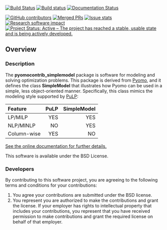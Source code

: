 [![Build Status](https://travis-ci.org/Pyomo/pyomocontrib_simplemodel.svg?branch=master)](https://travis-ci.org/Pyomo/pyomocontrib_simplemodel)
[![Build status](https://ci.appveyor.com/api/projects/status/urr88klp2dxsr5bt?svg=true)](https://ci.appveyor.com/project/WilliamHart/pyomocontrib-simplemodel)
[![Documentation Status](https://readthedocs.org/projects/pyomocontrib-simplemodel/badge/?version=latest)](http://pyomocontrib-simplemodel.readthedocs.org/en/latest/)

[![GitHub contributors](https://img.shields.io/github/contributors/pyomo/pyomocontrib_simplemodel.svg)](https://github.com/pyomo/pyomocontrib_simplemodel/graphs/contributors)
[![Merged PRs](https://img.shields.io/github/issues-pr-closed-raw/pyomo/pyomocontrib_simplemodel.svg?label=merged+PRs)](https://github.com/pyomo/pyomocontrib_simplemodel/pulls?q=is:pr+is:merged)
[![Issue stats](http://isitmaintained.com/badge/resolution/pyomo/pyomocontrib_simplemodel.svg)](http://isitmaintained.com/project/pyomo/pyomocontrib_simplemodel)
[![Research software impact](http://depsy.org/api/package/pypi/pyomocontrib_simplemodel/badge.svg)](http://depsy.org/package/python/pyomocontrib_simplemodel)
[![Project Status: Active – The project has reached a stable, usable state and is being actively developed.](http://www.repostatus.org/badges/latest/active.svg)](http://www.repostatus.org/#active)

## Overview

### Description 
The **pyomocontrib_simplemodel** package is software for modeling
and solving optimization problems.  This package is derived from
[Pyomo](http://www.pyomo.org), and it defines the class **SimpleModel** that illustrates
how Pyomo can be used in a simple, less object-oriented manner.
Specifically, this class mimics the modeling style supported by
[PuLP](https://github.com/coin-or/pulp):

| Feature | PuLP | SimpleModel |
|:---------|------:|-------------:|
|LP/MILP  | YES  | YES         |
| NLP/MINLP | NO | YES |
|Column-wise | YES | NO |

[See the online documentation for further details.](http://pyomocontrib-simplemodel.readthedocs.org/en/latest/)

This software is available under the BSD License.

### Developers

By contributing to this software project, you are agreeing to the
following terms and conditions for your contributions:

1. You agree your contributions are submitted under the BSD license. 
2. You represent you are authorized to make the contributions and grant the license. If your employer has rights to intellectual property that includes your contributions, you represent that you have received permission to make contributions and grant the required license on behalf of that employer. 

